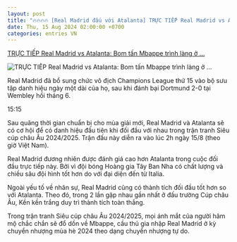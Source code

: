 ```yaml
---
layout: post
title: "🔥🔥🔥🔥 [Real Madrid đấu với Atalanta] TRỰC TIẾP Real Madrid vs Atalanta: Bom tấn Mbappe trình làng ở ..."
date: Thu, 15 Aug 2024 02:00:00 +0700
categories: entries VN
---
```

[TRỰC TIẾP Real Madrid vs Atalanta: Bom tấn Mbappe trình làng ở ...](https://vov.vn/the-thao/truc-tiep-real-madrid-vs-atalanta-bom-tan-mbappe-trinh-lang-o-sieu-cup-chau-au-post1114341.vov)

![TRỰC TIẾP Real Madrid vs Atalanta: Bom tấn Mbappe trình làng ở ...](https://vov-media.emitech.vn/sites/default/files/styles/og_image/public/2024-08/2024-08-14t202923z_1118208281_up1ek8e1kwxev_rtrmadp_3_soccer-supercup-mad-att-report.jpg?v=1723761172)

Real Madrid đã bổ sung chức vô địch Champions League thứ 15 vào bộ sưu tập danh hiệu ngày một dài của họ, sau khi đánh bại Dortmund 2-0 tại Wembley hồi tháng 6.

15:15

Sau quãng thời gian chuẩn bị cho mùa giải mới, Real Madrid và Atalanta sẽ có cơ hội để có danh hiệu đầu tiên khi đối đầu với nhau trong trận tranh Siêu cúp châu Âu 2024/2025. Trận đấu này diễn ra vào lúc 2h ngày 15/8 (theo giờ Việt Nam).

Real Madrid đương nhiên được đánh giá cao hơn Atalanta trong cuộc đối đầu trực tiếp này. Bởi vì đội bóng Hoàng gia Tây Ban Nha có chất lượng và chiều sâu đội hình tốt hơn do với đại diện đến từ Italia.

Ngoài yếu tố về nhân sự, Real Madrid cũng có thành tích đối đầu tốt hơn so với Atalanta. Theo đó, trong 2 lần gặp nhau gần nhất ở đấu trường Cúp châu Âu, Kền kền trắng duy trì thành tích toàn thắng.

Trong trận tranh Siêu cúp châu Âu 2024/2025, mọi ánh mắt của người hâm mộ chắc chắn sẽ đổ dồn về Mbappe, cầu thủ gia nhập Real Madrid ở kỳ chuyển nhượng mùa hè 2024 theo dạng chuyển nhượng tự do.

